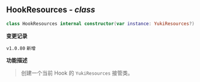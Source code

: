 ## HookResources *- class*

```kotlin
class HookResources internal constructor(var instance: YukiResources?)
```

**变更记录**

`v1.0.80` `新增`

**功能描述**

> 创建一个当前 Hook 的 `YukiResources` 接管类。